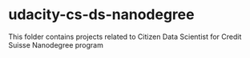 # udacity-cs-ds-nanodegree
This folder contains projects related to Citizen Data Scientist for Credit Suisse Nanodegree program 
